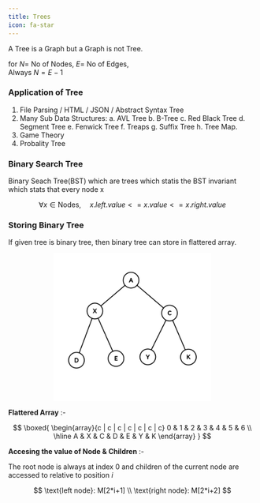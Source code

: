 ```yaml
---
title: Trees
icon: fa-star
---
```


A Tree is a Graph but a Graph is not Tree.

for $N =$ No of Nodes, $E =$ No of Edges, \
Always $N = E - 1$

### Application of Tree

1. File Parsing / HTML / JSON / Abstract Syntax Tree
2. Many Sub Data Structures:
    a. AVL Tree
    b. B-Tree
    c. Red Black Tree
    d. Segment Tree
    e. Fenwick Tree
    f. Treaps
    g. Suffix Tree
    h. Tree Map.
3. Game Theory
4. Probality Tree

### Binary Search Tree

Binary Seach Tree(BST) which are trees which statis the BST invariant which stats that every node x

$$
\forall x \in \text{Nodes}, \;\;\;\;\; x.left.value <= x.value <= x.right.value
$$


### Storing Binary Tree

If given tree is binary tree, then binary tree can store in flattered array.

<div style="display:flex;justify-content:center;width:100%;">
<img src="/img/uploads/bin-tree.png" style="height: 300px"/>
</div>

**Flattered Array** :-

$$
\boxed{
\begin{array}{c | c | c | c | c | c | c}
0 & 1 & 2 & 3 & 4 & 5 & 6 \\
\hline
A & X & C & D & E & Y & K
\end{array}
}
$$


**Accesing the value of Node & Children** :-

The root node is always at index 0
and children of the current node are accessed to relative to position $i$

$$
\text{left node}: M[2*i+1] \\
\text{right node}: M[2*i+2]
$$

